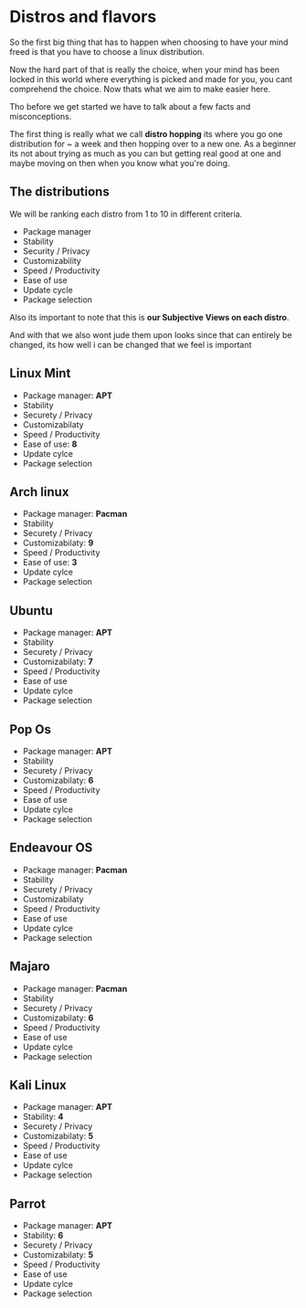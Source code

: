 # Distros and flavors

So the first big thing that has to happen when choosing to have your mind freed is that you have to choose a linux distribution.

Now the hard part of that is really the choice, when your mind has been locked in this world where everything is picked and made for you, you cant comprehend the choice. Now thats what we aim to make easier here.

Tho before we get started we have to talk about a few facts and misconceptions.

The first thing is really what we call **distro hopping** its where you go one distribution for ~ a week and then hopping over to a new one. As a beginner its not about trying as much as you can but getting real good at one and maybe moving on then when you know what you're doing.

## The distributions

We will be ranking each distro from 1 to 10 in different criteria.

- Package manager
- Stability
- Security / Privacy
- Customizability
- Speed / Productivity
- Ease of use
- Update cycle
- Package selection

Also its important to note that this is **our Subjective Views on each distro**.

And with that we also wont jude them upon looks since that can entirely be changed, its how well i can be changed that we feel is important


## Linux Mint  
- Package manager: **APT**
- Stability
- Securety / Privacy
- Customizabilaty
- Speed / Productivity
- Ease of use: **8**
- Update cylce
- Package selection

## Arch linux  
- Package manager: **Pacman**
- Stability
- Securety / Privacy
- Customizabilaty: **9**
- Speed / Productivity
- Ease of use: **3**
- Update cylce
- Package selection

## Ubuntu
- Package manager: **APT**
- Stability
- Securety / Privacy
- Customizabilaty: **7**
- Speed / Productivity
- Ease of use
- Update cylce
- Package selection

## Pop Os
- Package manager: **APT**
- Stability
- Securety / Privacy
- Customizabilaty: **6**
- Speed / Productivity
- Ease of use
- Update cylce
- Package selection

## Endeavour OS
- Package manager: **Pacman**
- Stability
- Securety / Privacy
- Customizabilaty
- Speed / Productivity
- Ease of use
- Update cylce
- Package selection

## Majaro
- Package manager: **Pacman**
- Stability
- Securety / Privacy
- Customizabilaty: **6**
- Speed / Productivity
- Ease of use
- Update cylce
- Package selection

## Kali Linux 
- Package manager: **APT**
- Stability: **4**
- Securety / Privacy
- Customizabilaty: **5**
- Speed / Productivity
- Ease of use
- Update cylce
- Package selection

## Parrot
- Package manager: **APT**
- Stability: **6**
- Securety / Privacy
- Customizabilaty: **5**
- Speed / Productivity
- Ease of use
- Update cylce
- Package selection



